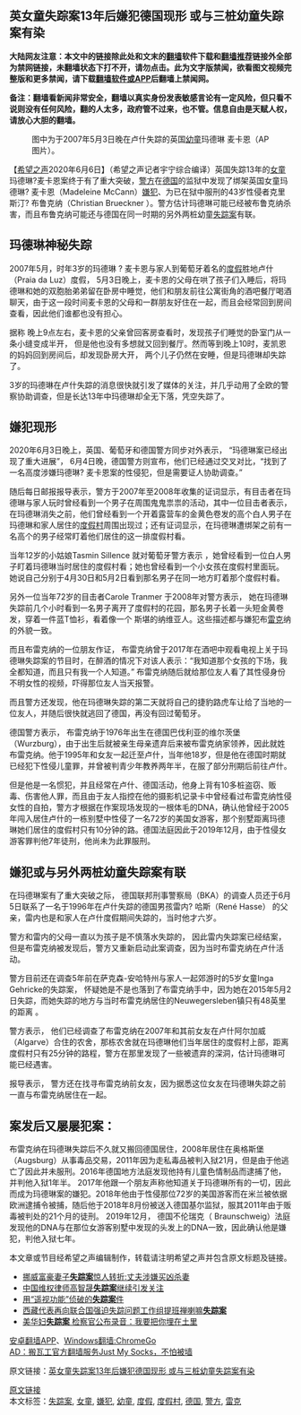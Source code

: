  <h2>英女童失踪案13年后嫌犯德国现形  或与三桩幼童失踪案有染</h2> <p class="notice"><b>大陆网友注意：本文中的链接除此处和文末的<a href="https://github.com/bannedbook/fanqiang" >翻墙</a>软件下载和<a href="https://github.com/killgcd/justmysocks/blob/master/README.md">翻墙推荐</a>链接外全部为禁网链接，未翻墙状态下打不开，请勿点击。此为文字版禁闻，欲看图文视频完整版和更多禁闻，请下载<a href="https://github.com/bannedbook/fanqiang">翻墙软件或APP</a>后翻墙上禁闻网。</p><p>备注：翻墙看新闻非常安全，翻墙以真实身份发表敏感言论有一定风险，但只看不说则没有任何风险，翻的人太多，政府管不过来，也不管。信息自由是天赋人权，请放心大胆的翻墙。</b></p>  <div class="entry"> <figure><figcaption>图中为于2007年5月3日晚在卢什失踪的英国<a href="https://www.bannedbook.org/bnews/tag/%E5%B9%BC%E7%AB%A5/" class="st_tag internal_tag" rel="tag" title="标签 幼童 下的日志">幼童</a>玛德琳 麦卡恩（AP图片）。</figcaption></figure> <p>【<span class='wp_keywordlink_affiliate'><a href="https://www.soundofhope.org" title="希望之声" target="_blank">希望之声</a></span>2020年6月6日】（希望之声记者宇宁综合编译）英国失踪13年的<a href="https://www.bannedbook.org/bnews/tag/%e5%a5%b3%e7%ab%a5/" class="st_tag internal_tag" rel="tag" title="标签 女童 下的日志">女童</a>玛德琳?麦卡恩案终于有了重大突破，<a href="https://www.bannedbook.org/bnews/tag/%e8%ad%a6%e6%96%b9/" class="st_tag internal_tag" rel="tag" title="标签 警方 下的日志">警方</a>在<a href="https://www.bannedbook.org/bnews/tag/%e5%be%b7%e5%9b%bd/" class="st_tag internal_tag" rel="tag" title="标签 德国 下的日志">德国</a>的监狱中发现了绑架英国女童玛德琳?  麦卡恩（Madeleine McCann）<a href="https://www.bannedbook.org/bnews/tag/%e5%ab%8c%e7%8a%af/" class="st_tag internal_tag" rel="tag" title="标签 嫌犯 下的日志">嫌犯</a>、为已在狱中服刑的43岁性侵者克里斯汀? 布鲁克纳（Christian Brueckner ）。警方估计玛德琳可能已经被布鲁克纳杀害，而且布鲁克纳可能还与德国在同一时期的另外两桩幼童<a href="https://www.bannedbook.org/bnews/tag/%E5%A4%B1%E8%B8%AA%E6%A1%88/" class="st_tag internal_tag" rel="tag" title="标签 失踪案 下的日志">失踪案</a>有联。</p> <h2><strong>玛德琳神秘失踪</strong></h2> <p>2007年5月，时年3岁的玛德琳 ? 麦卡恩与家人到葡萄牙着名的<a href="https://www.bannedbook.org/bnews/tag/%e5%ba%a6%e5%81%87/" class="st_tag internal_tag" rel="tag" title="标签 度假 下的日志">度假</a>胜地卢什（Praia da Luz）度假， 5月3日晚上，麦卡恩的父母在哄了孩子们入睡后，将玛德琳和她的双胞胎弟弟留在卧房中睡觉，他们和朋友前往公寓街角的酒吧餐厅喝酒聊天，由于这一段时间麦卡恩的父母和一群朋友好住在一起，而且会经常回到房间查看，因此他们谁都也没有担心。</p> <p>据称 晚上9点左右，麦卡恩的父亲曾回客房查看时，发现孩子们睡觉的卧室门从一条小缝变成半开， 但是他也没有多想就又回到餐厅。然而等到晚上10时，麦凯恩的妈妈回到房间后，却发现卧房大开， 两个儿子仍然在安睡，但是玛德琳却失踪了。</p> <p>3岁的玛德琳在卢什失踪的消息很快就引发了媒体的关注，并几乎动用了全欧的警察协助调查，但是长达13年中玛德琳却全无下落，凭空失踪了。</p> <h2><strong>嫌犯现形</strong></h2> <p>2020年6月3日晚上，英国、葡萄牙和德国警方同步对外表示， “玛德琳案已经出现了重大进展”， 6月4日晚，德国警方则宣布，他们已经通过交叉对比，“找到了一名高度涉嫌玛德琳? 麦卡恩案的性侵犯，但是需要证人协助调查。”</p>  <p>随后每日邮报报导表示，警方于2007年至2008年收集的证词显示，有目击者在玛德琳与家人玩时曾经看到一个男子在周围鬼鬼祟祟的活动，其中一位目击者表示，在玛德琳消失之前，他们曾经看到一个开着露营车的金黄色卷发的高个白人男子在玛德琳和家人居住的<a href="https://www.bannedbook.org/bnews/tag/%E5%BA%A6%E5%81%87%E6%9D%91/" class="st_tag internal_tag" rel="tag" title="标签 度假村 下的日志">度假村</a>周围出现过；还有证词显示，在玛德琳遭绑架之前有一名高个的男子经常盯着他们居住的这一排度假村看。</p> <p>当年12岁的小姑娘Tasmin  Sillence 就对葡萄牙警方表示 ，她曾经看到一位白人男子盯着玛德琳当时居住的度假村看；她也曾经看到一个小女孩在度假村里面玩。 她说自己分别于4月30日和5月2日看到那名男子在同一地方盯着那个度假村看。</p> <p>另外一位当年72岁的目击者Carole Tranmer 于2008年对警方表示， 她在玛德琳失踪前几个小时看到一名男子离开了度假村的花园，那名男子长着一头短金黄卷发，穿着一件蓝T恤衫，看着像一个 斯堪的纳维亚人。这些描述都与嫌犯布<a href="https://www.bannedbook.org/bnews/tag/%e9%9b%b7%e5%85%8b/" class="st_tag internal_tag" rel="tag" title="标签 雷克 下的日志">雷克</a>纳的外貌一致。 </p> <p>而且布雷克纳的一位朋友作证， 布雷克纳曾于2017年在酒吧中观看电视上关于玛德琳失踪案的节目时，在醉酒的情况下对该人表示：“我知道那个女孩的下场，我全都知道，而且只有我一个人知道。” 布雷克纳随后就给那位友人看了其性侵身份不明女性的视频，吓得那位友人当天报警。</p> <p>而且警方还发现，他在玛德琳失踪的第二天就将自己的捷豹路虎车让给了当地的一位友人，并随后很快就逃回了德国，再没有回过葡萄牙。 </p>  <p>德国警方表示， 布雷克纳于1976年出生在德国巴伐利亚的维尔茨堡（Wurzburg），由于出生后就被亲生母亲遗弃后来被布雷克纳家领养，因此就姓布雷克纳。他于1995年和女友一起迁至卢什，当年他18岁，但是他在德国时期就已经犯下性侵儿童罪，并曾被判青少年教养两年半，在服了部分刑期后前往卢什。 </p> <p>但是他是一名惯犯，并且经常在卢什、德国活动，他身上背有10多桩盗窃、贩毒、伤害他人罪，而且由于友人指控在他的摄影机记录卡中曾经看过布雷克纳性侵女性的自拍，警方才根据在作案现场发现的一根体毛的DNA，确认他曾经于2005年闯入居住卢什的一栋别墅中性侵了一名72岁的美国女游客，那个别墅距离玛德琳她们居住的度假村只有10分钟的路。德国法庭因此于2019年12月，由于性侵女游客罪判他7年徒刑，他尚未为此罪服刑。 </p> <h2><strong>嫌犯或与另外两桩幼童失踪案有联</strong></h2> <p>在玛德琳案有了重大突破之际， 德国联邦刑事警察局（BKA）的调查人员还于6月5日联系了一名于1996年在卢什失踪的德国男孩雷内? 哈斯（René Hasse） 的父亲，雷内也是和家人在卢什度假期间失踪的，当时他才六岁。</p> <p>警方和雷内的父母一直以为孩子是不慎落水失踪的， 因此雷内失踪案已经结案，但是布雷克纳被发现后，警方又重新启动此案调查，因为当时布雷克纳在卢什活动。 </p> <p>警方目前还在调查5年前在萨克森-安哈特州与家人一起郊游时的5岁女童Inga Gehricke的失踪案， 怀疑她是不是也落到了布雷克纳手中，因为她在2015年5月2日失踪，而她失踪的地方与当时布雷克纳居住的Neuwegersleben镇只有48英里的距离 。</p>  <p>警方表示， 他们已经调查了布雷克纳在2007年和其前女友在卢什阿尔加威（Algarve）合住的农舍，那栋农舍就在玛德琳他们当年居住的度假村上部，距离度假村只有25分钟的路程，警方在那里发现了一些被遗弃的深洞，估计玛德琳可能已经遇害。</p> <p>报导表示， 警方还在找寻布雷克纳前女友，因为据悉这位女友在玛德琳失踪之前一直与布雷克纳居住在一起。</p> <h2><strong>案发后又屡屡犯案：</strong></h2> <p>布雷克纳在玛德琳失踪后不久就又搬回德国居住，2008年居住在奥格斯堡（Augsburg）从事毒品交易，2011年因为走私毒品被判入狱21月，但是由于他逃亡了因此并未服刑。2016年德国地方法庭发现他持有儿童色情制品而逮捕了他，并判他入狱1年半。 2017年他跟一个朋友声称他知道关于玛德琳所有的一切，因此而成为玛德琳案的嫌犯。2018年他由于性侵那位72岁的美国游客而在米兰被依据欧洲逮捕令被捕，随后他于2018年8月份被送入德国基尔监狱，服其2011年由于贩毒被判处的21个月的徒刑。 2019年12月， 德国不伦瑞克（ Braunschweig）法庭发现他的DNA与在那位女游客别墅中发现的头发上的DNA一致，因此确认他是嫌犯，判他入狱七年。</p> <p>本文章或节目经希望之声编辑制作，转载请注明希望之声并包含原文标题及链接。</p> <ul class='op-related-articles' title='相关阅读'> <li><a href='https://www.bannedbook.org/bnews/baitai/20200430/1321370.html' target='_blank'>挪威富豪妻子<b>失踪案</b>惊人转折:丈夫涉嫌买凶杀妻</a></li> <li><a href='https://www.bannedbook.org/bnews/renquan/20200423/1318078.html' target='_blank'>中国维权律师高智晟<b>失踪案</b>继续引发关注</a></li> <li><a href='https://www.bannedbook.org/bnews/lifebaike/20200412/1311047.html' target='_blank'>用“遥视功能”侦破的<b>失踪案</b>件</a></li> <li><a href='https://www.bannedbook.org/bnews/renquan/xizang/20200215/1277494.html' target='_blank'>西藏代表再向联合国强迫失踪问题工作组提班禅喇嘛<b>失踪案</b></a></li> <li><a href='https://www.bannedbook.org/bnews/lifebaike/20191108/1219872.html' target='_blank'>美华妇<b>失踪案</b> 检察官公布录音：我要把你埋在土里</a></li> </ul> <div class="texttj"> <a href="https://github.com/bannedbook/fanqiang/wiki/%E7%A6%81%E9%97%BB%E7%BD%91%E5%AE%89%E5%8D%93%E7%BF%BB%E5%A2%99%E6%96%B0%E9%97%BBAPP" target="_blank">安卓翻墙APP</a>、<a href="https://github.com/bannedbook/fanqiang/wiki/Chrome%E4%B8%80%E9%94%AE%E7%BF%BB%E5%A2%99%E5%8C%85" target="_blank">Windows翻墙:ChromeGo</a><br/> <a href="https://github.com/killgcd/justmysocks/blob/master/README.md" target="_blank">AD：搬瓦工官方翻墙服务Just My Socks，不怕被墙</a> </div><p>原文链接：<a class="src_link"  href="https://m.soundofhope.org/post/387154" target="_blank">英女童失踪案13年后嫌犯德国现形  或与三桩幼童失踪案有染</a></p> <a name='sharetosocial'></a>         <div><a href='https://www.bannedbook.org/bnews/comments/20200607/1340854.html'>原文链接</a></div>  </div><!--END ENTRY--> <div class="postfooter"> <div>本文标签：<a href="https://www.bannedbook.org/bnews/tag/%E5%A4%B1%E8%B8%AA%E6%A1%88/" rel="tag">失踪案</a>, <a href="https://www.bannedbook.org/bnews/tag/%e5%a5%b3%e7%ab%a5/" rel="tag">女童</a>, <a href="https://www.bannedbook.org/bnews/tag/%e5%ab%8c%e7%8a%af/" rel="tag">嫌犯</a>, <a href="https://www.bannedbook.org/bnews/tag/%E5%B9%BC%E7%AB%A5/" rel="tag">幼童</a>, <a href="https://www.bannedbook.org/bnews/tag/%e5%ba%a6%e5%81%87/" rel="tag">度假</a>, <a href="https://www.bannedbook.org/bnews/tag/%E5%BA%A6%E5%81%87%E6%9D%91/" rel="tag">度假村</a>, <a href="https://www.bannedbook.org/bnews/tag/%e5%be%b7%e5%9b%bd/" rel="tag">德国</a>, <a href="https://www.bannedbook.org/bnews/tag/%e8%ad%a6%e6%96%b9/" rel="tag">警方</a>, <a href="https://www.bannedbook.org/bnews/tag/%e9%9b%b7%e5%85%8b/" rel="tag">雷克</a></div>  </div><!--END POSTFOOTER--> 